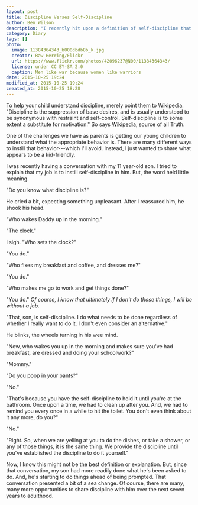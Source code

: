 ```yaml
---
layout: post
title: Discipline Verses Self-Discipline
author: Ben Wilson
description: "I recently hit upon a definition of self-discipline that struck a chord with my young children; so I thought I'd share it."
category: Diary
tags: []
photo:
  image: 11384364343_b000dbdb8b_k.jpg
  creator: Raw Herring/Flickr
  url: https://www.flickr.com/photos/42096237@N00/11384364343/
  license: under CC BY-SA 2.0
  caption: Men like war because women like warriors
date: 2015-10-25 19:24
modified_at: 2015-10-25 19:24
created_at: 2015-10-25 18:28
---
```


To help your child understand discipline, merely point them to Wikipedia. "Discipline is the suppression of base desires, and is usually understood to be synonymous with restraint and self-control. Self-discipline is to some extent a substitute for motivation." So says [Wikipedia](https://en.wikipedia.org/wiki/Discipline), source of all Truth.

<!-- more -->

One of the challenges we have as parents is getting our young children to understand what the appropriate behavior is. There are many different ways to instill that behavior---which I'll avoid. Instead, I just wanted to share what appears to be a kid-friendly.

I was recently having a conversation with my 11 year-old son. I tried to explain that my job is to instill self-discipline in him. But, the word held little meaning.

"Do you know what discipline is?"

He cried a bit, expecting something unpleasant. After I reassured him, he shook his head.

"Who wakes Daddy up in the morning."

"The clock."

I sigh. "Who sets the clock?"

"You do."

"Who fixes my breakfast and coffee, and dresses me?"

"You do."

"Who makes me go to work and get things done?"

"You do." *Of course, I know that ultimately if I don't do those things, I will be without a job.*

"That, son, is self-discipline. I do what needs to be done regardless of whether I really want to do it. I don't even consider an alternative."

He blinks, the wheels turning in his wee mind.

"Now, who wakes you up in the morning and makes sure you've had breakfast, are dressed and doing your schoolwork?"

"Mommy."

"Do you poop in your pants?"

"No."

"That's because you have the self-discipline to hold it until you're at the bathroom. Once upon a time, we had to clean up after you. And, we had to remind you every once in a while to hit the toilet. You don't even think about it any more, do you?"

"No."

"Right. So, when we are yelling at you to do the dishes, or take a shower, or any of those things, it is the same thing. We provide the discipline until you've established the discipline to do it yourself."

Now, I know this might not be the best definition or explanation. But, since that conversation, my son had more readily done what he's been asked to do. And, he's starting to do things ahead of being prompted. That conversation presented a bit of a sea change. Of course, there are many, many more opportunities to share discipline with him over the next seven years to adulthood.